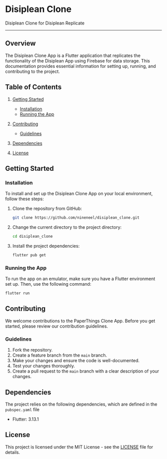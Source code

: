 # Disiplean Clone

Disiplean Clone for Disiplean Replicate

---

## Overview

The Disiplean Clone App is a Flutter application that replicates the functionality of the Disiplean App using Firebase for data storage. This documentation provides essential information for setting up, running, and contributing to the project.

## Table of Contents

1. [Getting Started](#getting-started)
   - [Installation](#installation)
   - [Running the App](#running-the-app)
   
2. [Contributing](#contributing)
   - [Guidelines](#guidelines)
   
3. [Dependencies](#dependencies)

4. [License](#license)

## Getting Started

### Installation

To install and set up the Disiplean Clone App on your local environment, follow these steps:

1. Clone the repository from GitHub:

   ```bash
   git clone https://github.com/nineneel/disiplean_clone.git
   ```

2. Change the current directory to the project directory:

   ```bash
   cd disiplean_clone
   ```

3. Install the project dependencies:

   ```bash
   flutter pub get
   ```

### Running the App

To run the app on an emulator, make sure you have a Flutter environment set up. Then, use the following command:

```bash
flutter run
```

## Contributing

We welcome contributions to the PaperThings Clone App. Before you get started, please review our contribution guidelines.

### Guidelines

1. Fork the repository.
2. Create a feature branch from the `main` branch.
3. Make your changes and ensure the code is well-documented.
4. Test your changes thoroughly.
5. Create a pull request to the `main` branch with a clear description of your changes.

## Dependencies

The project relies on the following dependencies, which are defined in the `pubspec.yaml` file

- Flutter: 3.13.1

## License

This project is licensed under the MIT License - see the [LICENSE](LICENSE) file for details.